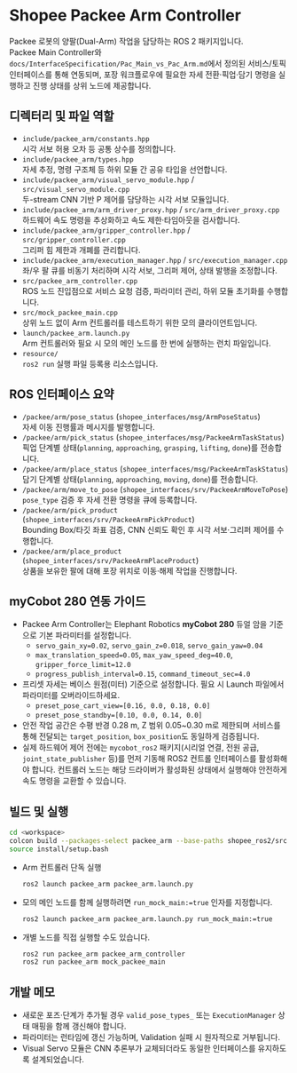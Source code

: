 # Shopee Packee Arm Controller

Packee 로봇의 양팔(Dual-Arm) 작업을 담당하는 ROS 2 패키지입니다.  
Packee Main Controller와 `docs/InterfaceSpecification/Pac_Main_vs_Pac_Arm.md`에서 정의된
서비스/토픽 인터페이스를 통해 연동되며, 포장 워크플로우에 필요한 자세 전환·픽업·담기
명령을 실행하고 진행 상태를 상위 노드에 제공합니다.

## 디렉터리 및 파일 역할
- `include/packee_arm/constants.hpp`  
  시각 서보 허용 오차 등 공통 상수를 정의합니다.
- `include/packee_arm/types.hpp`  
  자세 추정, 명령 구조체 등 하위 모듈 간 공유 타입을 선언합니다.
- `include/packee_arm/visual_servo_module.hpp` / `src/visual_servo_module.cpp`  
  두-stream CNN 기반 P 제어를 담당하는 시각 서보 모듈입니다.
- `include/packee_arm/arm_driver_proxy.hpp` / `src/arm_driver_proxy.cpp`  
  하드웨어 속도 명령을 추상화하고 속도 제한·타임아웃을 검사합니다.
- `include/packee_arm/gripper_controller.hpp` / `src/gripper_controller.cpp`  
  그리퍼 힘 제한과 개폐를 관리합니다.
- `include/packee_arm/execution_manager.hpp` / `src/execution_manager.cpp`  
  좌/우 팔 큐를 비동기 처리하며 시각 서보, 그리퍼 제어, 상태 발행을 조정합니다.
- `src/packee_arm_controller.cpp`  
  ROS 노드 진입점으로 서비스 요청 검증, 파라미터 관리, 하위 모듈 초기화를 수행합니다.
- `src/mock_packee_main.cpp`  
  상위 노드 없이 Arm 컨트롤러를 테스트하기 위한 모의 클라이언트입니다.
- `launch/packee_arm.launch.py`  
  Arm 컨트롤러와 필요 시 모의 메인 노드를 한 번에 실행하는 런치 파일입니다.
- `resource/`  
  `ros2 run` 실행 파일 등록용 리소스입니다.

## ROS 인터페이스 요약
- `/packee/arm/pose_status` (`shopee_interfaces/msg/ArmPoseStatus`)  
  자세 이동 진행률과 메시지를 발행합니다.
- `/packee/arm/pick_status` (`shopee_interfaces/msg/PackeeArmTaskStatus`)  
  픽업 단계별 상태(`planning`, `approaching`, `grasping`, `lifting`, `done`)를 전송합니다.
- `/packee/arm/place_status` (`shopee_interfaces/msg/PackeeArmTaskStatus`)  
  담기 단계별 상태(`planning`, `approaching`, `moving`, `done`)를 전송합니다.
- `/packee/arm/move_to_pose` (`shopee_interfaces/srv/PackeeArmMoveToPose`)  
  `pose_type` 검증 후 자세 전환 명령을 큐에 등록합니다.
- `/packee/arm/pick_product` (`shopee_interfaces/srv/PackeeArmPickProduct`)  
  Bounding Box/타깃 좌표 검증, CNN 신뢰도 확인 후 시각 서보·그리퍼 제어를 수행합니다.
- `/packee/arm/place_product` (`shopee_interfaces/srv/PackeeArmPlaceProduct`)  
  상품을 보유한 팔에 대해 포장 위치로 이동·해제 작업을 진행합니다.

## myCobot 280 연동 가이드
- Packee Arm Controller는 Elephant Robotics **myCobot 280** 듀얼 암을 기준으로 기본 파라미터를 설정합니다.  
  - `servo_gain_xy=0.02`, `servo_gain_z=0.018`, `servo_gain_yaw=0.04`  
  - `max_translation_speed=0.05`, `max_yaw_speed_deg=40.0`, `gripper_force_limit=12.0`  
  - `progress_publish_interval=0.15`, `command_timeout_sec=4.0`
- 프리셋 자세는 베이스 원점(미터) 기준으로 설정합니다. 필요 시 Launch 파일에서 파라미터를 오버라이드하세요.  
  - `preset_pose_cart_view=[0.16, 0.0, 0.18, 0.0]`  
  - `preset_pose_standby=[0.10, 0.0, 0.14, 0.0]`
- 안전 작업 공간은 수평 반경 0.28 m, Z 범위 0.05~0.30 m로 제한되며 서비스를 통해 전달되는 `target_position`, `box_position`도 동일하게 검증됩니다.
- 실제 하드웨어 제어 전에는 `mycobot_ros2` 패키지(시리얼 연결, 전원 공급, `joint_state_publisher` 등)를 먼저 기동해 ROS2 컨트롤 인터페이스를 활성화해야 합니다. 컨트롤러 노드는 해당 드라이버가 활성화된 상태에서 실행해야 안전하게 속도 명령을 교환할 수 있습니다.

## 빌드 및 실행
```bash
cd <workspace>
colcon build --packages-select packee_arm --base-paths shopee_ros2/src
source install/setup.bash
```

- Arm 컨트롤러 단독 실행
  ```bash
  ros2 launch packee_arm packee_arm.launch.py
  ```

- 모의 메인 노드를 함께 실행하려면 `run_mock_main:=true` 인자를 지정합니다.
  ```bash
  ros2 launch packee_arm packee_arm.launch.py run_mock_main:=true
  ```

- 개별 노드를 직접 실행할 수도 있습니다.
  ```bash
  ros2 run packee_arm packee_arm_controller
  ros2 run packee_arm mock_packee_main
  ```

## 개발 메모
- 새로운 포즈·단계가 추가될 경우 `valid_pose_types_` 또는 `ExecutionManager` 상태 매핑을 함께
  갱신해야 합니다.
- 파라미터는 런타임에 갱신 가능하며, Validation 실패 시 원자적으로 거부됩니다.
- Visual Servo 모듈은 CNN 추론부가 교체되더라도 동일한 인터페이스를 유지하도록 설계되었습니다.
